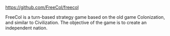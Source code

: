 https://github.com/FreeCol/freecol

FreeCol is a turn-based strategy game based on the old game Colonization, and similar to Civilization. The objective of the game is to create an independent nation.